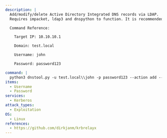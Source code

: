 ```yaml
---
description: |
  Add/modify/delete Active Directory Integrated DNS records via LDAP.
  Requires impacket, ldap3 and dnspython to function. It is recommended to install impacket from git directly to have the latest version available.

  Command Reference:

  	Target IP: 10.10.10.1

  	Domain: test.local

  	Username: john

  	Password: password123

command: |
  python3 dnstool.py -u test.local\\john -p password123 --action add --record web01 --data 10.10.10.1 --type A test.local
items:
  - Username
  - Password
services:
  - Kerberos
attack_types:
  - Exploitation
OS:
  - Linux
references:
  - https://github.com/dirkjanm/krbrelayx
---
```

